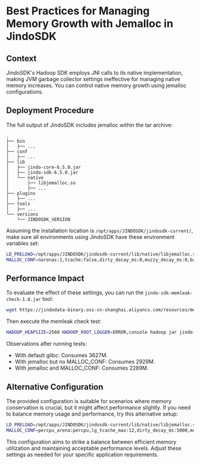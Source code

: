 # Best Practices for Managing Memory Growth with Jemalloc in JindoSDK

## Context

JindoSDK's Hadoop SDK employs JNI calls to its native implementation, making JVM garbage collector settings ineffective for managing native memory increases. You can control native memory growth using jemalloc configurations.

## Deployment Procedure

The full output of JindoSDK includes jemalloc within the tar archive:

```text
.
├── bin
│   ├── ...
├── conf
│   ├── ...
├── lib
│   ├── jindo-core-6.5.0.jar
│   ├── jindo-sdk-6.5.0.jar
│   └── native
│       ├── libjemalloc.so
│       ├── ...
├── plugins
│   ├── ...
├── tools
│   ├── ...
└── versions
    └── JINDOSDK_VERSION
```

Assuming the installation location is `/opt/apps/JINDOSDK/jindosdk-current/`, make sure all environments using JindoSDK have these environment variables set:
```bash
LD_PRELOAD=/opt/apps/JINDOSDK/jindosdk-current/lib/native/libjemalloc.so
MALLOC_CONF=narenas:1,tcache:false,dirty_decay_ms:0,muzzy_decay_ms:0,background_thread:true,abort_conf:true
```

## Performance Impact

To evaluate the effect of these settings, you can run the `jindo-sdk-memleak-check-1.0.jar` tool:

```bash
wget https://jindodata-binary.oss-cn-shanghai.aliyuncs.com/resources/memcheck/jindo-sdk-memleak-check-1.0.jar
```

Then execute the memleak check test:
```bash
HADOOP_HEAPSIZE=2560 HADOOP_ROOT_LOGGER=ERROR,console hadoop jar jindo-sdk-memleak-check-1.0.jar MemLeakTestProgram -baseDir oss:/<your-bucket>/ -duration 8899
```

Observations after running tests:
- With default glibc: Consumes 3627M.
- With jemalloc but no MALLOC_CONF: Consumes 2929M.
- With jemalloc and MALLOC_CONF: Consumes 2289M.

## Alternative Configuration

The provided configuration is suitable for scenarios where memory conservation is crucial, but it might affect performance slightly. If you need to balance memory usage and performance, try this alternative setup:
```bash
LD_PRELOAD=/opt/apps/JINDOSDK/jindosdk-current/lib/native/libjemalloc.so
MALLOC_CONF=percpu_arena:percpu,lg_tcache_max:12,dirty_decay_ms:5000,muzzy_decay_ms:5000
```
This configuration aims to strike a balance between efficient memory utilization and maintaining acceptable performance levels. Adjust these settings as needed for your specific application requirements.